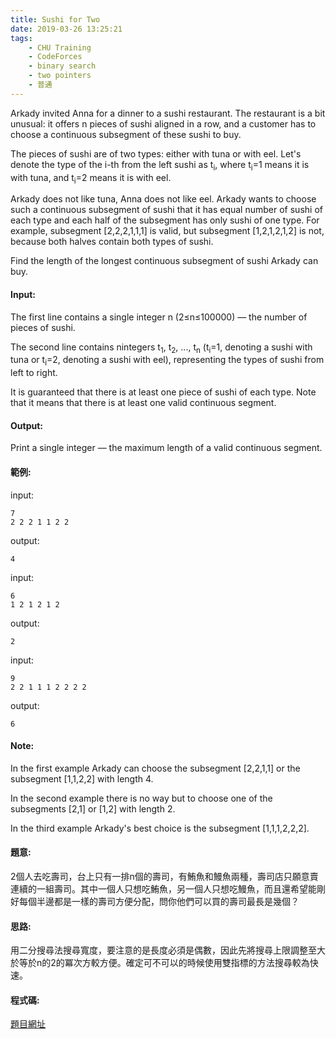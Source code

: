 ```yaml
---
title: Sushi for Two
date: 2019-03-26 13:25:21
tags:
    - CHU Training
    - CodeForces
    - binary search
    - two pointers
    - 普通
---
```

Arkady invited Anna for a dinner to a sushi restaurant. The restaurant is a bit unusual: it offers n pieces of sushi aligned in a row, and a customer has to choose a continuous subsegment of these sushi to buy.

The pieces of sushi are of two types: either with tuna or with eel. Let's denote the type of the i-th from the left sushi as t<sub>i</sub>, where t<sub>i</sub>=1 means it is with tuna, and t<sub>i</sub>=2 means it is with eel.

Arkady does not like tuna, Anna does not like eel. Arkady wants to choose such a continuous subsegment of sushi that it has equal number of sushi of each type and each half of the subsegment has only sushi of one type. For example, subsegment [2,2,2,1,1,1] is valid, but subsegment [1,2,1,2,1,2] is not, because both halves contain both types of sushi.

Find the length of the longest continuous subsegment of sushi Arkady can buy.
<!-- more -->
#### Input:
The first line contains a single integer n (2≤n≤100000) — the number of pieces of sushi.

The second line contains nintegers t<sub>1</sub>, t<sub>2</sub>, ..., t<sub>n</sub> (t<sub>i</sub>=1, denoting a sushi with tuna or t<sub>i</sub>=2, denoting a sushi with eel), representing the types of sushi from left to right.

It is guaranteed that there is at least one piece of sushi of each type. Note that it means that there is at least one valid continuous segment.
#### Output:
Print a single integer — the maximum length of a valid continuous segment.

#### 範例:
input:
```
7
2 2 2 1 1 2 2
```
output:
```
4
```
input:
```
6
1 2 1 2 1 2
```
output:
```
2
```
input:
```
9
2 2 1 1 1 2 2 2 2
```
output:
```
6
```
#### Note:
In the first example Arkady can choose the subsegment [2,2,1,1] or the subsegment [1,1,2,2] with length 4.

In the second example there is no way but to choose one of the subsegments [2,1] or [1,2] with length 2.

In the third example Arkady's best choice is the subsegment [1,1,1,2,2,2].

#### 題意:
2個人去吃壽司，台上只有一排n個的壽司，有鮪魚和鰻魚兩種，壽司店只願意賣連續的一組壽司。其中一個人只想吃鮪魚，另一個人只想吃鰻魚，而且還希望能剛好每個半邊都是一樣的壽司方便分配，問你他們可以買的壽司最長是幾個？

#### 思路:
用二分搜尋法搜尋寬度，要注意的是長度必須是偶數，因此先將搜尋上限調整至大於等於n的2的冪次方較方便。確定可不可以的時候使用雙指標的方法搜尋較為快速。

#### 程式碼:
<script src="https://gist.github.com/Daviswww/88d3e3247eccead6d05d0232156e110e.js"></script>

[題目網址](https://codeforces.com/problemset/problem/1138/A)
